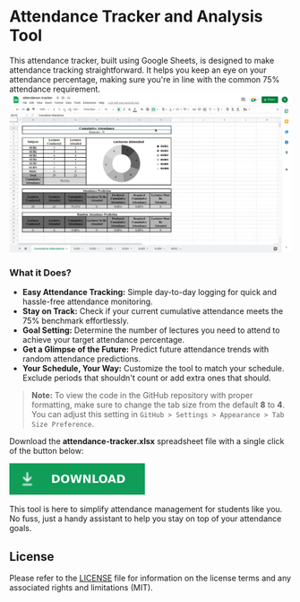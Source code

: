 # Attendance Tracker and Analysis Tool
This attendance tracker, built using Google Sheets, is designed to make attendance tracking straightforward. It helps you keep an eye on your attendance percentage, making sure you're in line with the common 75% attendance requirement.
![Screenshot](attendance-tracker.gif?raw=true)

### What it Does?
- **Easy Attendance Tracking:** Simple day-to-day logging for quick and hassle-free attendance monitoring.
- **Stay on Track:** Check if your current cumulative attendance meets the 75% benchmark effortlessly.
- **Goal Setting:** Determine the number of lectures you need to attend to achieve your target attendance percentage.
- **Get a Glimpse of the Future:** Predict future attendance trends with random attendance predictions.
- **Your Schedule, Your Way:** Customize the tool to match your schedule. Exclude periods that shouldn't count or add extra ones that should.
  
> **Note:** To view the code in the GitHub repository with proper formatting, make sure to change the tab size from the default **8** to **4**. You can adjust this setting in `GitHub > Settings > Appearance > Tab Size Preference`.

Download the **attendance-tracker.xlsx** spreadsheet file with a single click of the button below:

[![Download](download-button.svg?raw=true&sanitize=true)](https://drive.google.com/uc?export=download&id=1CngGV6hruSo0AlfNtEluallzNQtMqnWl)

This tool is here to simplify attendance management for students like you. No fuss, just a handy assistant to help you stay on top of your attendance goals.

## License
Please refer to the [LICENSE](LICENSE) file for information on the license terms and any associated rights and limitations (MIT).
